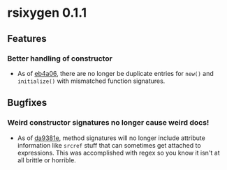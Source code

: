 # rsixygen 0.1.1

## Features

### Better handling of constructor
- As of [eb4a06](https://github.com/jameslamb/rsixygen/commit/eb4a065503d37c569c1a3f9eba77856378b5677d), there are no longer be duplicate entries for `new()` and `initialize()` with mismatched function signatures.

## Bugfixes

### Weird constructor signatures no longer cause weird docs!
- As of [da9381e](https://github.com/jameslamb/rsixygen/commit/73a13fd05d949a21c084d0b45f10fdfdde6f4310), method signatures will no longer include attribute information like `srcref` stuff that can sometimes get attached to expressions. This was accomplished with regex so you know it isn't at all brittle or horrible.
